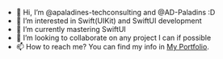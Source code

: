 - 👋 Hi, I’m @apaladines-techconsulting and @AD-Paladins :D
- 👀 I’m interested in Swift(UIKit) and SwiftUI development
- 🌱 I’m currently mastering SwiftUI 
- 💞️ I’m looking to collaborate on any project I can if possible
- 📫 How to reach me? You can find my info in [My Portfolio](https://ad-paladins.github.io/vcard-portfolio/ "My portfolio 😄"). 

<!---
apaladines-techconsulting/apaladines-techconsulting is a ✨ special ✨ repository because its `README.md` (this file) appears on your GitHub profile.
You can click the Preview link to take a look at your changes.
--->
